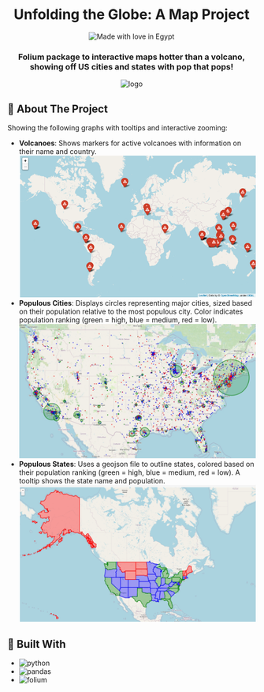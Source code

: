 <div align="center">

  <h1> Unfolding the Globe: A Map Project </h1>
  <img src="https://madewithlove.now.sh/eg?heart=true" alt="Made with love in Egypt">
  <h3>  Folium package to interactive maps hotter than a volcano, showing off US cities and states with pop that pops!</h3>
  
  <img src="https://waterprogramming.wordpress.com/wp-content/uploads/2023/04/map_comparison.png?w=1024" alt="logo" />


</div>

## :star2: About The Project
Showing the following graphs with tooltips and interactive zooming:
- **Volcanoes**: Shows markers for active volcanoes with information on their name and country.
    <img src="Volcanoes.png" alt="logo" />
- **Populous Cities**: Displays circles representing major cities, sized based on their population relative to the most populous city. Color indicates population ranking (green = high, blue = medium, red = low).
  <img src="Cities.jpeg" alt="logo" />
- **Populous States**: Uses a geojson file to outline states, colored based on their population ranking (green = high, blue = medium, red = low). A tooltip shows the state name and population.
  <img src="States.jpeg" alt="logo" />

## 👾 Built With
- ![python]
- ![pandas]
- ![folium]



[python]: 		https://img.shields.io/badge/Python-14354C?style=for-the-badge&logo=python&logoColor=white
[pandas]: https://img.shields.io/badge/pandas-%23150458.svg?style=for-the-badge&logo=pandas&logoColor=white
[folium]: https://img.shields.io/badge/folium-77B829.svg?style=for-the-badge&logo=folium&logoColor=white
